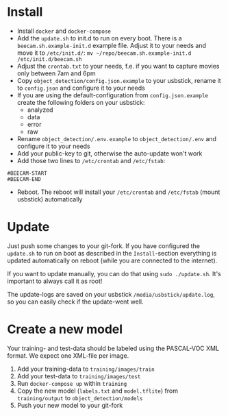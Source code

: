 # Install

* Install `docker` and `docker-compose`
* Add the `update.sh` to init.d to run on every boot. There is a `beecam.sh.example-init.d` example file. Adjust it to your needs and move it to `/etc/init.d/`: `mv ~/repo/beecam.sh.example-init.d /etc/init.d/beecam.sh`
* Adjust the `crontab.txt` to your needs, f.e. if you want to capture movies only between 7am and 6pm
* Copy `object_detection/config.json.example` to your usbstick, rename it to `config.json` and configure it to your needs
* If you are using the default-configuration from `config.json.example` create the following folders on your usbstick:
  * analyzed
  * data
  * error
  * raw
* Rename `object_detection/.env.example` to `object_detection/.env` and configure it to your needs
* Add your public-key to git, otherwise the auto-update won't work
* Add those two lines to `/etc/crontab` and `/etc/fstab`:
```
#BEECAM-START
#BEECAM-END
```
* Reboot. The reboot will install your `/etc/crontab` and `/etc/fstab` (mount usbstick) automatically

# Update
Just push some changes to your git-fork. If you have configured the `update.sh` to run on boot as described in the `Install`-section everything is updated automatically on reboot (while you are connected to the internet).

If you want to update manually, you can do that using `sudo ./update.sh`. It's important to always call it as root!

The update-logs are saved on your usbstick `/media/usbstick/update.log`, so you can easily check if the update-went well.

# Create a new model
Your training- and test-data should be labeled using the PASCAL-VOC XML format. We expect one XML-file per image.

1. Add your training-data to `training/images/train`
1. Add your test-data to `training/images/test`
1. Run `docker-compose up` within `training`
1. Copy the new model (`labels.txt` and `model.tflite`) from `training/output` to `object_detection/models`
1. Push your new model to your git-fork
